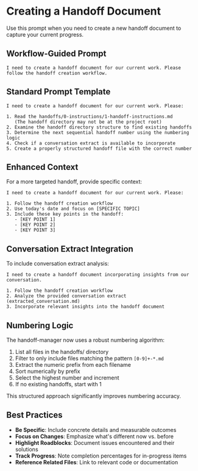 # Creating a Handoff Document

Use this prompt when you need to create a new handoff document to capture your current progress.

## Workflow-Guided Prompt

```
I need to create a handoff document for our current work. Please follow the handoff creation workflow.
```

## Standard Prompt Template

```
I need to create a handoff document for our current work. Please:

1. Read the handoffs/0-instructions/1-handoff-instructions.md
   (The handoff directory may not be at the project root)
2. Examine the handoff directory structure to find existing handoffs
3. Determine the next sequential handoff number using the numbering logic
4. Check if a conversation extract is available to incorporate
5. Create a properly structured handoff file with the correct number
```

## Enhanced Context

For a more targeted handoff, provide specific context:

```
I need to create a handoff document for our current work. Please:

1. Follow the handoff creation workflow
2. Use today's date and focus on [SPECIFIC TOPIC]
3. Include these key points in the handoff:
   - [KEY POINT 1]
   - [KEY POINT 2]
   - [KEY POINT 3]
```

## Conversation Extract Integration

To include conversation extract analysis:

```
I need to create a handoff document incorporating insights from our conversation.

1. Follow the handoff creation workflow
2. Analyze the provided conversation extract (extracted_conversation.md)
3. Incorporate relevant insights into the handoff document
```

## Numbering Logic

The handoff-manager now uses a robust numbering algorithm:

1. List all files in the handoffs/ directory
2. Filter to only include files matching the pattern `[0-9]+-*.md`
3. Extract the numeric prefix from each filename
4. Sort numerically by prefix
5. Select the highest number and increment
6. If no existing handoffs, start with 1

This structured approach significantly improves numbering accuracy.

## Best Practices

- **Be Specific**: Include concrete details and measurable outcomes
- **Focus on Changes**: Emphasize what's different now vs. before
- **Highlight Roadblocks**: Document issues encountered and their solutions
- **Track Progress**: Note completion percentages for in-progress items
- **Reference Related Files**: Link to relevant code or documentation
